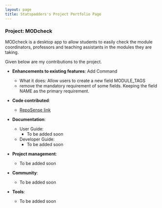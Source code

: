 ```yaml
---
layout: page
title: Statspadders's Project Portfolio Page
---
```


### Project: MODcheck

MODcheck is a desktop app to allow students to easily check the module coordinators, professors and teaching
assistants in the modules they are taking.

Given below are my contributions to the project.

* **Enhancements to existing features**: Add Command
    * What it does: Allow users to create a new field MODULE_TAGS
    * remove the mandatory requirement of some fields. Keeping the field NAME as the primary requirement.

* **Code contributed**:
    * [RepoSense link](https://nus-cs2103-ay2223s2.github.io/tp-dashboard/?search=statspadders&breakdown=true&sort=groupTitle%20dsc&sortWithin=title&since=2023-02-17&timeframe=commit&mergegroup=&groupSelect=groupByRepos&checkedFileTypes=docs~functional-code~test-code~other)

* **Documentation**:
    * User Guide:
        * To be added soon
    * Developer Guide:
        * To be added soon

* **Project management**:
    * To be added soon

* **Community**:
    * To be added soon

* **Tools**:
    * To be added soon

